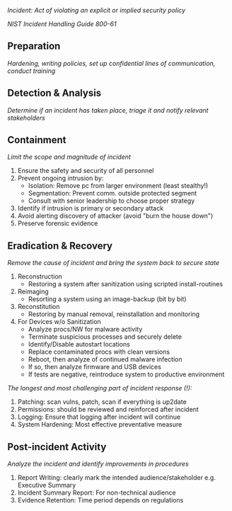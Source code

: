*Incident: Act of violating an explicit or implied security policy*

*NIST Incident Handling Guide 800-61*

## Preparation

*Hardening, writing policies, set up confidential lines of communication, conduct training*

## Detection & Analysis
*Determine if an incident has taken place, triage it and notify relevant stakeholders*

## Containment

*Limit the scope and magnitude of incident*

1. Ensure the safety and security of all personnel
2. Prevent ongoing intrusion by:
   - Isolation: Remove pc from larger environment (least stealthy!)
   - Segmentation: Prevent comm. outside protected segment
   - Consult with senior leadership to choose proper strategy
3. Identify if intrusion is primary or secondary attack
4. Avoid alerting discovery of attacker (avoid "burn the house down")
5. Preserve forensic evidence

## Eradication & Recovery

*Remove the cause of incident and bring the system back to secure state*

1. Reconstruction
   - Restoring a system after sanitization using scripted install-routines
2. Reimaging
   - Resorting a system using an image-backup (bit by bit)
3. Reconstitution
   - Restoring by manual removal, reinstallation and monitoring
4. For Devices w/o Sanitization
   - Analyze procs/NW for malware activity
   - Terminate suspicious processes and securely delete
   - Identify/Disable autostart locations
   - Replace contaminated procs with clean versions
   - Reboot, then analyze of continued malware infection
   - If so, then analyze firmware and USB devices
   - If tests are negative, reintroduce system to productive environment

*The longest and most challenging part of incident response (!):*

1. Patching: scan vulns, patch, scan if everything is up2date
2. Permissions: should be reviewed and reinforced after incident
3. Logging: Ensure that logging after incident will continue
4. System Hardening: Most effective preventative measure

## Post-incident Activity

*Analyze the incident and identify improvements in procedures*

1. Report Writing: clearly mark the intended audience/stakeholder e.g. Executive Summary
2. Incident Summary Report: For non-technical audience
3. Evidence Retention: Time period depends on regulations
